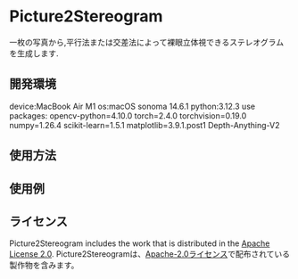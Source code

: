 # Picture2Stereogram
一枚の写真から,平行法または交差法によって裸眼立体視できるステレオグラムを生成します.

## 開発環境
device:MacBook Air M1
os:macOS sonoma 14.6.1
python:3.12.3
use packages:
    opencv-python=4.10.0
    torch=2.4.0
    torchvision=0.19.0
    numpy=1.26.4
    scikit-learn=1.5.1
    matplotlib=3.9.1.post1
Depth-Anything-V2

## 使用方法


## 使用例

## ライセンス
Picture2Stereogram includes the work that is distributed in the [Apache License 2.0](http://www.apache.org/licenses/LICENSE-2.0).
Picture2Stereogramは、[Apache-2.0ライセンス](http://www.apache.org/licenses/LICENSE-2.0)で配布されている製作物を含みます。